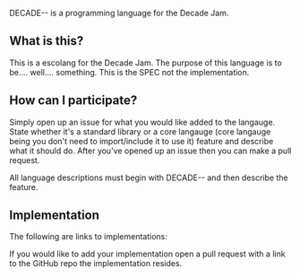 DECADE-- is a programming language for the Decade Jam.

## What is this?
This is a escolang for the Decade Jam. The purpose of this language is to be.... well.... something. 
This is the SPEC not the implementation.

## How can I participate?
Simply open up an issue for what you would like added to the langauge. State whether it's a standard library or a core langauge (core langauge being you don't need to import/include it to use it) feature and describe what it should do. After you've opened up an issue then you can make a pull request. 

All language descriptions must begin with DECADE-- and then describe the feature.

## Implementation
The following are links to implementations:

If you would like to add your implementation open a pull request with a link to the GitHub repo the implementation resides. 
